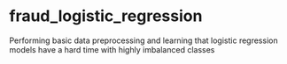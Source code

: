 # fraud_logistic_regression
Performing basic data preprocessing and learning that logistic regression models have a hard time with highly imbalanced classes

